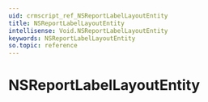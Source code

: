 ```yaml
---
uid: crmscript_ref_NSReportLabelLayoutEntity
title: NSReportLabelLayoutEntity
intellisense: Void.NSReportLabelLayoutEntity
keywords: NSReportLabelLayoutEntity
so.topic: reference
---
```


# NSReportLabelLayoutEntity
